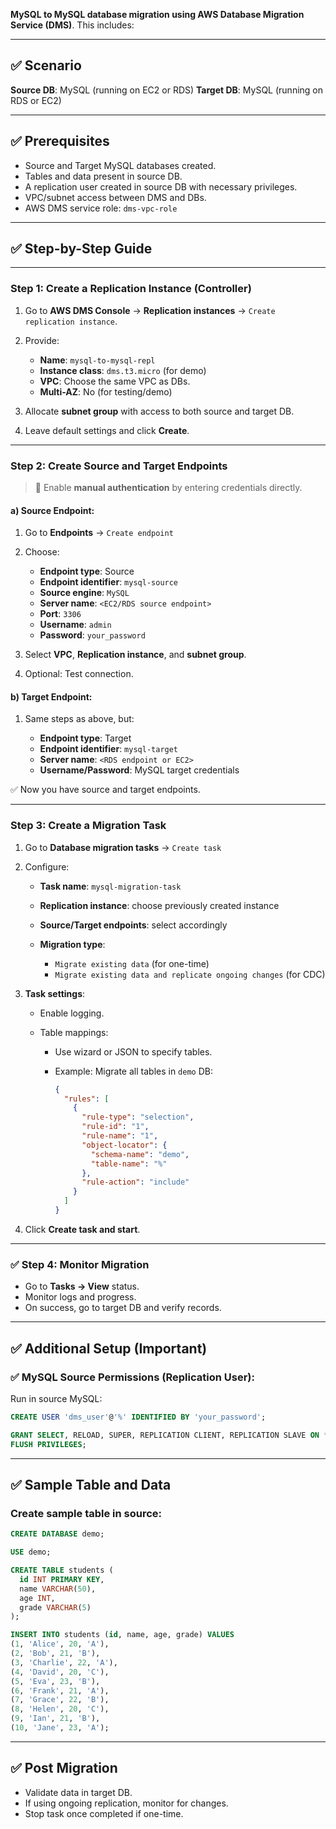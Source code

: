  **MySQL to MySQL database migration using AWS Database Migration Service (DMS)**. This includes:

---

## ✅ Scenario

**Source DB**: MySQL (running on EC2 or RDS)
**Target DB**: MySQL (running on RDS or EC2)

---

## ✅ Prerequisites

* Source and Target MySQL databases created.
* Tables and data present in source DB.
* A replication user created in source DB with necessary privileges.
* VPC/subnet access between DMS and DBs.
* AWS DMS service role: `dms-vpc-role`

---

## ✅ Step-by-Step Guide

---

### **Step 1: Create a Replication Instance (Controller)**

1. Go to **AWS DMS Console** → **Replication instances** → `Create replication instance`.
2. Provide:

   * **Name**: `mysql-to-mysql-repl`
   * **Instance class**: `dms.t3.micro` (for demo)
   * **VPC**: Choose the same VPC as DBs.
   * **Multi-AZ**: No (for testing/demo)
3. Allocate **subnet group** with access to both source and target DB.
4. Leave default settings and click **Create**.

---

### **Step 2: Create Source and Target Endpoints**

> 🔐 Enable **manual authentication** by entering credentials directly.

#### a) Source Endpoint:

1. Go to **Endpoints** → `Create endpoint`
2. Choose:

   * **Endpoint type**: Source
   * **Endpoint identifier**: `mysql-source`
   * **Source engine**: `MySQL`
   * **Server name**: `<EC2/RDS source endpoint>`
   * **Port**: `3306`
   * **Username**: `admin`
   * **Password**: `your_password`
3. Select **VPC**, **Replication instance**, and **subnet group**.
4. Optional: Test connection.

#### b) Target Endpoint:

1. Same steps as above, but:

   * **Endpoint type**: Target
   * **Endpoint identifier**: `mysql-target`
   * **Server name**: `<RDS endpoint or EC2>`
   * **Username/Password**: MySQL target credentials

✅ Now you have source and target endpoints.

---

### **Step 3: Create a Migration Task**

1. Go to **Database migration tasks** → `Create task`
2. Configure:

   * **Task name**: `mysql-migration-task`
   * **Replication instance**: choose previously created instance
   * **Source/Target endpoints**: select accordingly
   * **Migration type**:

     * `Migrate existing data` (for one-time)
     * `Migrate existing data and replicate ongoing changes` (for CDC)
3. **Task settings**:

   * Enable logging.
   * Table mappings:

     * Use wizard or JSON to specify tables.
     * Example: Migrate all tables in `demo` DB:

       ```json
       {
         "rules": [
           {
             "rule-type": "selection",
             "rule-id": "1",
             "rule-name": "1",
             "object-locator": {
               "schema-name": "demo",
               "table-name": "%"
             },
             "rule-action": "include"
           }
         ]
       }
       ```
4. Click **Create task and start**.

---

### ✅ Step 4: Monitor Migration

* Go to **Tasks → View** status.
* Monitor logs and progress.
* On success, go to target DB and verify records.

---

## ✅ Additional Setup (Important)

### ✅ MySQL Source Permissions (Replication User):

Run in source MySQL:

```sql
CREATE USER 'dms_user'@'%' IDENTIFIED BY 'your_password';

GRANT SELECT, RELOAD, SUPER, REPLICATION CLIENT, REPLICATION SLAVE ON *.* TO 'dms_user'@'%';
FLUSH PRIVILEGES;
```

---

## ✅ Sample Table and Data

### Create sample table in source:

```sql
CREATE DATABASE demo;

USE demo;

CREATE TABLE students (
  id INT PRIMARY KEY,
  name VARCHAR(50),
  age INT,
  grade VARCHAR(5)
);

INSERT INTO students (id, name, age, grade) VALUES
(1, 'Alice', 20, 'A'),
(2, 'Bob', 21, 'B'),
(3, 'Charlie', 22, 'A'),
(4, 'David', 20, 'C'),
(5, 'Eva', 23, 'B'),
(6, 'Frank', 21, 'A'),
(7, 'Grace', 22, 'B'),
(8, 'Helen', 20, 'C'),
(9, 'Ian', 21, 'B'),
(10, 'Jane', 23, 'A');
```

---

## ✅ Post Migration

* Validate data in target DB.
* If using ongoing replication, monitor for changes.
* Stop task once completed if one-time.


